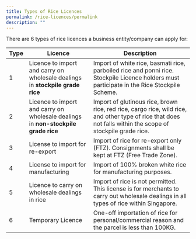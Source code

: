 ```yaml
---
title: Types of Rice Licences
permalink: /rice-licences/permalink
description: ""
---
```

There are 6 types of rice licences a business entity/company can apply for:

| Type | Licence | Description |
| -------- | -------- | -------- |
| 1  | Licence to import and carry on wholesale dealings in **stockpile grade rice**    |  Import of white rice, basmati rice, parboiled rice and ponni rice. Stockpile Licence holders must participate in the Rice Stockpile Scheme.   |
| 2  | Licence to import and carry on wholesale dealings in **non-stockpile grade rice** |     Import of glutinous rice, brown rice, red rice, cargo rice, wild rice, and other type of rice that does not falls within the scope of stockpile grade rice.    |
| 3 | License to import for re-export| Import of rice for re-export only (FTZ). Consignments shall be kept at FTZ (Free Trade Zone). |
| 4 | License to import for manufacturing| Import of 100% broken white rice for manufacturing purposes. |
| 5 | Licence to carry on wholesale dealings in rice     |Import of rice is not permitted. This license is for merchants to carry out wholesale dealings in all types of rice within Singapore.|
| 6 | Temporary Licence    |  One-off importation of rice for personal/commercial reason and the parcel is less than 100KG.    | 


